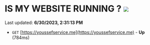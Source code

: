 # IS MY WEBSITE RUNNING ? [![](https://img.shields.io/static/v1?label=Sponsor&message=%E2%9D%A4&logo=GitHub&color=%23fe8e86)](https://github.com/sponsors/<username>)

Last updated: **6/30/2023, 2:31:13 PM**

- `GET` [https://youssefservice.me](https://youssefservice.me) - **Up** (784ms)
